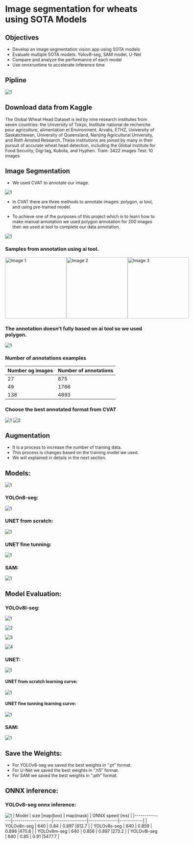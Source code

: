 # Image segmentation for wheats using SOTA Models

## Objectives
   - Develop an image segmentation vision app using SOTA models
   - Evaluate multiple SOTA models: Yolov8-seg, SAM model, U-Net
   - Compare and analyze the performance of each model
   - Use onnxruntime to accelerate inference time

## Pipline
![1](https://github.com/fatimaaldrweesh/Wheat-Segmentation/blob/main/Data/pipline.png)

## Download data from Kaggle
The Global Wheat Head Dataset is led by nine research institutes from seven countries: the University of Tokyo, Institute national de recherche pour agriculture, alimentation et Environment, Arvalis, ETHZ, University of Saskatchewan, University of Queensland, Nanjing Agricultural University, and Roth Amsted Research. These institutions are joined by many in their pursuit of accurate wheat head detection, including the Global Institute for Food Security, Digi tag, Kubota, and Hyphen.
Train: 3422 images 
Test: 10 images 

## Image Segmentation
- We used CVAT to annotate our image. 

![1](https://github.com/fatimaaldrweesh/Wheat-Segmentation/blob/main/Data/cvat.png)

- In CVAT there are three methods to annotate images: polygon, ai tool, and using pre-trained model.

- To achieve one of the purposes of this project which is to learn how to make manual annotation we used polygon annotation for 200 images then we used ai tool to complete our data annotation.

![1](https://github.com/fatimaaldrweesh/Wheat-Segmentation/blob/main/Data/ai%20tool.png)

### Samples from annotation using ai tool. 
<div style="display: flex; justify-content: space-between;">
    <img src="https://github.com/fatimaaldrweesh/Wheat-Segmentation/blob/main/Data/s1.png" alt="Image 1" width="200"/>
    <img src="https://github.com/fatimaaldrweesh/Wheat-Segmentation/blob/main/Data/s2.png" alt="Image 2" width="200"/>
    <img src="https://github.com/fatimaaldrweesh/Wheat-Segmentation/blob/main/Data/s3.png" alt="Image 3" width="200"/>
</div>

### The annotation doesn’t fully based on ai tool so we used polygon.
![1](https://github.com/fatimaaldrweesh/Wheat-Segmentation/blob/main/Data/prob.png)

### Number of annotations examples 
| Number og images   | Number of annotations |
| ------------------ | ----------------------|
| 27                 | 875                   |
|49                  | 1766                  |
| 138                | 4893                  |

### Choose the best annotated format from CVAT 
![1](https://github.com/fatimaaldrweesh/Wheat-Segmentation/blob/main/Data/JSON.png)
![2](https://github.com/fatimaaldrweesh/Wheat-Segmentation/blob/main/Data/MASK.png)

## Augmentation
- It is a process to increase the number of training data. 
- This process is changes based on the training model we used.
 - We will explained in details in the next section. 

## Models:
![1](https://github.com/fatimaaldrweesh/Wheat-Segmentation/blob/main/Data/models.png)

### YOLOn8-seg:
![1](https://github.com/fatimaaldrweesh/Wheat-Segmentation/blob/main/Data/yolo.png)

### UNET from scratch:
![1](https://github.com/fatimaaldrweesh/Wheat-Segmentation/blob/main/Data/unet%20scratch.png)

### UNET fine tunning:
![1](https://github.com/fatimaaldrweesh/Wheat-Segmentation/blob/main/Data/unet%20finetune.png)

### SAM:
![1](https://github.com/fatimaaldrweesh/Wheat-Segmentation/blob/main/Data/sam.png)

## Model Evaluation:
### YOLOv8l-seg:
![1](https://github.com/fatimaaldrweesh/Wheat-Segmentation/blob/main/Data/yolotable.png)

![2](https://github.com/fatimaaldrweesh/Wheat-Segmentation/blob/main/Data/yolo%20cm.png)

![3](https://github.com/fatimaaldrweesh/Wheat-Segmentation/blob/main/Data/yolo%20result.png)

![4](https://github.com/fatimaaldrweesh/Wheat-Segmentation/blob/main/Data/yolo%20result2.png)

### UNET: 
![1](https://github.com/fatimaaldrweesh/Wheat-Segmentation/blob/main/Data/unet%20table.png)

#### UNET from scratch learning curve:
![1](https://github.com/fatimaaldrweesh/Wheat-Segmentation/blob/main/Data/unet%20r%20scratch.jpg)

#### UNET fine tunning learning curve:
![1](https://github.com/fatimaaldrweesh/Wheat-Segmentation/blob/main/Data/unet%20r%20fine.png)

### SAM:
![1](https://github.com/fatimaaldrweesh/Wheat-Segmentation/blob/main/Data/sam%20result.png)

## Save the Weights:
- For YOLOv8-seg we saved the best weights in “.pt” format.
- For U-Net we saved the best weights in “.h5” format.
- For SAM we saved the best weights in “.pth” format.

## ONNX inference: 
### YOLOv8-seg onnx inference:
![1](https://github.com/fatimaaldrweesh/Wheat-Segmentation/blob/main/Data/onnx.jpg)
| Model         | size               |map(box)         | map(mask)     | ONNX speed (ms) | 
|---------------|--------------------|-----------------|---------------|------------|
| YOLOv8n-seg   |   640              |    0.84         |    0.897      |612.7       |
| YOLOv8s-seg   |   640              |     0.859       |     0.898     |470.8       |
| YOLOv8m-seg   |     640            |      0.856      |      0.897    |273.2       |
| YOLOv8l-seg   |     640            |        0.85     |     0.91      |5477.7      |
















